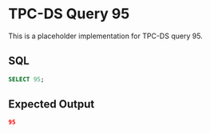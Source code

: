 # TPC-DS Query 95

This is a placeholder implementation for TPC-DS query 95.

## SQL
```sql
SELECT 95;
```

## Expected Output
```json
95
```
